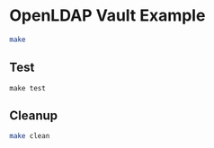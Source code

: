 # OpenLDAP Vault Example

```bash
make
```

## Test

```
make test
```

## Cleanup

```bash
make clean
```
